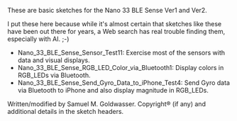 These are basic sketches for the Nano 33 BLE Sense Ver1 and Ver2.

I put these here because while it's almost certain that sketches like these have been out
there for years, a Web search has real trouble finding them, especially with AI. ;-)

* Nano_33_BLE_Sense_Sensor_Test11: Exercise most of the sensors with data and visual displays.
* Nano_33_BLE_Sense_RGB_LED_Color_via_Bluetooth1: Display colors in RGB_LEDs via Bluetooth.
* Nano_33_BLE_Sense_Send_Gyro_Data_to_iPhone_Test4: Send Gyro data via Bluetooth to iPhone and also
  display magnitude in RGB_LEDs.

Written/modified by Samuel M. Goldwasser.  Copyright® (if any) and additional details in the sketch headers.
